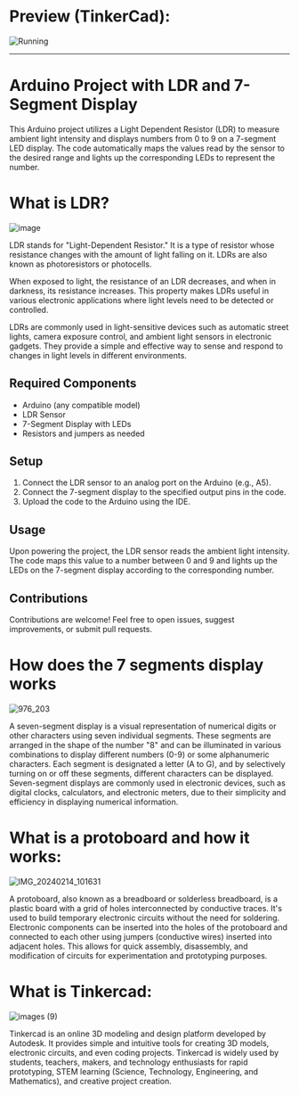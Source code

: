 # Preview (TinkerCad):
![Running](https://github.com/Arthur-byte-code/Arduino-LDR-7Segment-Display/assets/152222113/9ca38b49-dd6e-4357-bfa2-747496f0948d)

---

# Arduino Project with LDR and 7-Segment Display

This Arduino project utilizes a Light Dependent Resistor (LDR) to measure ambient light intensity and displays numbers from 0 to 9 on a 7-segment LED display. The code automatically maps the values read by the sensor to the desired range and lights up the corresponding LEDs to represent the number.


# What is LDR?
![image](https://github.com/Arthur-byte-code/Arduino-LDR-7Segment-Display/assets/152222113/bac39911-8414-42db-9cca-d26ecf766459)


LDR stands for "Light-Dependent Resistor." It is a type of resistor whose resistance changes with the amount of light falling on it. LDRs are also known as photoresistors or photocells.

When exposed to light, the resistance of an LDR decreases, and when in darkness, its resistance increases. This property makes LDRs useful in various electronic applications where light levels need to be detected or controlled.

LDRs are commonly used in light-sensitive devices such as automatic street lights, camera exposure control, and ambient light sensors in electronic gadgets. They provide a simple and effective way to sense and respond to changes in light levels in different environments.

## Required Components

- Arduino (any compatible model)
- LDR Sensor
- 7-Segment Display with LEDs
- Resistors and jumpers as needed

## Setup

1. Connect the LDR sensor to an analog port on the Arduino (e.g., A5).
2. Connect the 7-segment display to the specified output pins in the code.
3. Upload the code to the Arduino using the IDE.

## Usage

Upon powering the project, the LDR sensor reads the ambient light intensity. The code maps this value to a number between 0 and 9 and lights up the LEDs on the 7-segment display according to the corresponding number.

## Contributions

Contributions are welcome! Feel free to open issues, suggest improvements, or submit pull requests.

# How does the 7 segments display works
![976_203](https://github.com/Arthur-byte-code/Arduino-LDR-7Segment-Display/assets/152222113/bca6a9dc-4d8c-4dc8-b2b2-709c470d9799)


A seven-segment display is a visual representation of numerical digits or other characters using seven individual segments. These segments are arranged in the shape of the number "8" and can be illuminated in various combinations to display different numbers (0-9) or some alphanumeric characters. Each segment is designated a letter (A to G), and by selectively turning on or off these segments, different characters can be displayed. Seven-segment displays are commonly used in electronic devices, such as digital clocks, calculators, and electronic meters, due to their simplicity and efficiency in displaying numerical information.


# What is a protoboard and how it works:
![IMG_20240214_101631](https://github.com/Arthur-byte-code/Arduino-LDR-7Segment-Display/assets/152222113/45a25e54-94af-4ac2-ad6a-7469f8d434d1)

A protoboard, also known as a breadboard or solderless breadboard, is a plastic board with a grid of holes interconnected by conductive traces. It's used to build temporary electronic circuits without the need for soldering. Electronic components can be inserted into the holes of the protoboard and connected to each other using jumpers (conductive wires) inserted into adjacent holes. This allows for quick assembly, disassembly, and modification of circuits for experimentation and prototyping purposes.

# What is Tinkercad:

![images (9)](https://github.com/Arthur-byte-code/Arduino-LDR-7Segment-Display/assets/152222113/a3608713-cce5-4583-9822-6a9632c05d69)

Tinkercad is an online 3D modeling and design platform developed by Autodesk. It provides simple and intuitive tools for creating 3D models, electronic circuits, and even coding projects. Tinkercad is widely used by students, teachers, makers, and technology enthusiasts for rapid prototyping, STEM learning (Science, Technology, Engineering, and Mathematics), and creative project creation.


